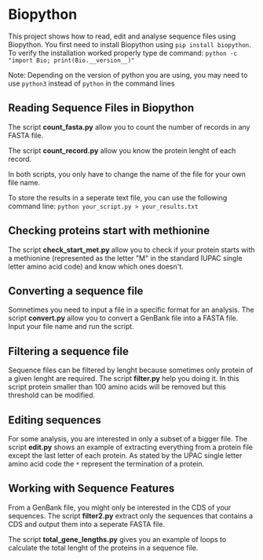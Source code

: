 # Biopython

This project shows how to read, edit and analyse sequence files using Biopython.
You first need to install Biopython using ```pip install biopython```. To verify the installation worked properly type de command: ```python -c "import Bio; print(Bio.__version__)"```

Note: Depending on the version of python you are using, you may need to use ```python3``` instead of ```python``` in the command lines

## Reading Sequence Files in Biopython

The script **count_fasta.py** allow you to count the number of records in any FASTA file.

The script **count_record.py** allow you know the protein lenght of each record.

In both scripts, you only have to change the name of the file for your own file name.

To store the results in a seperate text file, you can use the following command line: ```python your_script.py > your_results.txt```

## Checking proteins start with methionine

The script **check_start_met.py** allow you to check if your protein starts with a methionine (represented as the letter "M" in the standard IUPAC single letter amino acid code) and know which ones doesn't.

## Converting a sequence file

Somnetimes you need to input a file in a specific format for an analysis. The script **convert.py** allow you to convert a GenBank file into a FASTA file. Input your file name and run the script.

## Filtering a sequence file

Sequence files can be filtered by lenght because sometimes only protein of a given lenght are required. The script **filter.py** help you doing it. In this script protein smaller than 100 amino acids will be removed but this threshold can be modified.

## Editing sequences

For some analysis, you are interested in only a subset of a bigger file. The script **edit.py** shows an example of extracting everything from a protein file except the last letter of each protein. As stated by the UPAC single letter amino acid code the ```*``` represent the termination of a protein.

## Working with Sequence Features

From a GenBank file, you might only be interested in the CDS of your sequences. The script **filter2.py** extract only the sequences that contains a CDS and output them into a seperate FASTA file.

The script **total_gene_lengths.py** gives you an example of loops to calculate the total lenght of the proteins in a sequence file.

 
